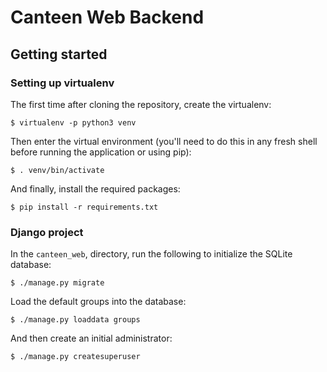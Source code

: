 Canteen Web Backend
===================

Getting started
---------------

### Setting up virtualenv

The first time after cloning the repository, create the virtualenv:

    $ virtualenv -p python3 venv

Then enter the virtual environment (you'll need to do this in any fresh
shell before running the application or using pip):

    $ . venv/bin/activate

And finally, install the required packages:

    $ pip install -r requirements.txt

### Django project

In the `canteen_web`, directory, run the following to initialize the
SQLite database:

    $ ./manage.py migrate

Load the default groups into the database:

    $ ./manage.py loaddata groups

And then create an initial administrator:

    $ ./manage.py createsuperuser
